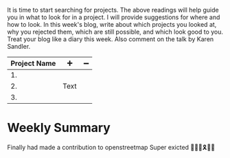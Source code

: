 
It is time to start searching for projects. The above readings will help guide you in what to look for in a project.
I will provide suggestions for where and how to look. In this week's blog, write about which projects you looked at, why you rejected them, which are still possible, and which look good to you. Treat your blog like a diary this week. Also comment on the talk by Karen Sandler.

| Project  Name | :heavy_plus_sign: |:heavy_minus_sign:|
| :---    |  :-----------------:           |      :---:     |
| 1.      |                   |                  |
| 2.      | Text              |                  |
| 3.       |                       |                   |










# Weekly Summary 
Finally had  made a contribution to openstreetmap   Super exicted :confetti_ball::confetti_ball::confetti_ball::reminder_ribbon::tada::tada:
